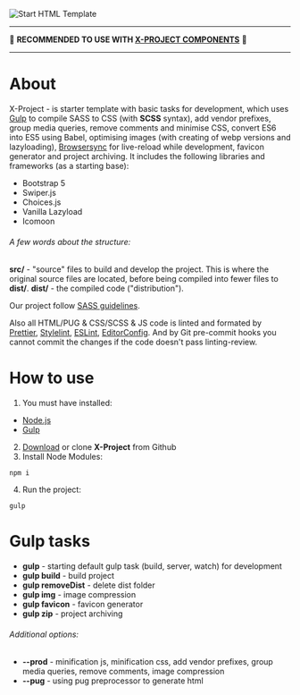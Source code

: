 ![Start HTML Template](https://raw.githubusercontent.com/inkogn1to/x-project/master/src/img/x-project.jpg)

---

📌 **RECOMMENDED TO USE WITH [X-PROJECT COMPONENTS](https://evgeniy-vashchuk.github.io/x-project-components/index.html)** 📌

---

# About

X-Project - is starter template with basic tasks for development, which uses [Gulp](https://gulpjs.com) to compile SASS to CSS (with **SCSS** syntax), add vendor prefixes, group media queries, remove comments and minimise CSS, convert ES6 into ES5 using Babel, optimising images (with creating of webp versions and lazyloading), [Browsersync](https://browsersync.io/) for live-reload while development, favicon generator and project archiving. It includes the following libraries and frameworks (as a starting base):

- Bootstrap 5
- Swiper.js
- Choices.js
- Vanilla Lazyload
- Icomoon

###### A few words about the structure:

**src/** - "source" files to build and develop the project. This is where the original source files are located, before being compiled into fewer files to **dist/**.
**dist/** - the compiled code ("distribution").

Our project follow [SASS guidelines](https://sass-guidelin.es/#architecture).

Also all HTML/PUG & CSS/SCSS & JS code is linted and formated by [Prettier](https://prettier.io/), [Stylelint](https://stylelint.io/), [ESLint](https://eslint.org/), [EditorConfig](https://editorconfig.org/). And by Git pre-commit hooks you cannot commit the changes if the code doesn't pass linting-review.

# How to use

1. You must have installed:

- [Node.js](https://nodejs.org/en/)
- [Gulp](https://gulpjs.com/)

2. [Download](/inkogn1to/x-project/archive/master.zip) or clone **X-Project** from Github
3. Install Node Modules:

```
npm i
```

4. Run the project:

```
gulp
```

# Gulp tasks

- **gulp** - starting default gulp task (build, server, watch) for development
- **gulp build** - build project
- **gulp removeDist** - delete dist folder
- **gulp img** - image compression
- **gulp favicon** - favicon generator
- **gulp zip** - project archiving

###### Additional options:

- **--prod** - minification js, minification css, add vendor prefixes, group media queries, remove comments, image compression
- **--pug** - using pug preprocessor to generate html
